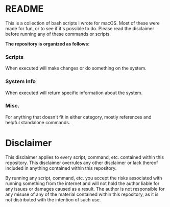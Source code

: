 # README
This is a collection of bash scripts I wrote for macOS.
Most of these were made for fun, or to see if it's possible to do. 
Please read the disclaimer before running any of these commands or scripts.


**The repository is organized as follows:**

### Scripts
When executed will make changes or do something on the system.

### System Info
When executed will return specific information about the system.

### Misc.
For anything that doesn't fit in either category, mostly references and helpful standalone commands.

# Disclaimer
This disclaimer applies to every script, command, etc. contained within this repository. This disclaimer overrules any other disclaimer or lack thereof included in anything contained within this repository.

By running any script, command, etc. you accept the risks associated with running something from the internet and will not hold the author liable for any issues or damages caused as a result. The author is not responsible for any misuse of any of the material contained within this repository, as it is not distributed with the intention of such use.

